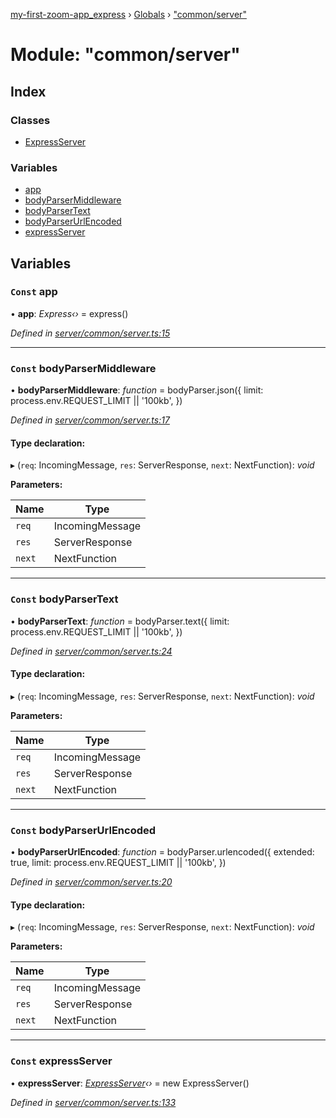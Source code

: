 [my-first-zoom-app_express](../README.md) › [Globals](../globals.md) › ["common/server"](_common_server_.md)

# Module: "common/server"

## Index

### Classes

* [ExpressServer](../classes/_common_server_.expressserver.md)

### Variables

* [app](_common_server_.md#const-app)
* [bodyParserMiddleware](_common_server_.md#const-bodyparsermiddleware)
* [bodyParserText](_common_server_.md#const-bodyparsertext)
* [bodyParserUrlEncoded](_common_server_.md#const-bodyparserurlencoded)
* [expressServer](_common_server_.md#const-expressserver)

## Variables

### `Const` app

• **app**: *Express‹›* = express()

*Defined in [server/common/server.ts:15](https://github.com/waricoma/my-first-zoom-app/blob/ded8f9a/express/server/common/server.ts#L15)*

___

### `Const` bodyParserMiddleware

• **bodyParserMiddleware**: *function* = bodyParser.json({
  limit: process.env.REQUEST_LIMIT || '100kb',
})

*Defined in [server/common/server.ts:17](https://github.com/waricoma/my-first-zoom-app/blob/ded8f9a/express/server/common/server.ts#L17)*

#### Type declaration:

▸ (`req`: IncomingMessage, `res`: ServerResponse, `next`: NextFunction): *void*

**Parameters:**

Name | Type |
------ | ------ |
`req` | IncomingMessage |
`res` | ServerResponse |
`next` | NextFunction |

___

### `Const` bodyParserText

• **bodyParserText**: *function* = bodyParser.text({
  limit: process.env.REQUEST_LIMIT || '100kb',
})

*Defined in [server/common/server.ts:24](https://github.com/waricoma/my-first-zoom-app/blob/ded8f9a/express/server/common/server.ts#L24)*

#### Type declaration:

▸ (`req`: IncomingMessage, `res`: ServerResponse, `next`: NextFunction): *void*

**Parameters:**

Name | Type |
------ | ------ |
`req` | IncomingMessage |
`res` | ServerResponse |
`next` | NextFunction |

___

### `Const` bodyParserUrlEncoded

• **bodyParserUrlEncoded**: *function* = bodyParser.urlencoded({
  extended: true,
  limit: process.env.REQUEST_LIMIT || '100kb',
})

*Defined in [server/common/server.ts:20](https://github.com/waricoma/my-first-zoom-app/blob/ded8f9a/express/server/common/server.ts#L20)*

#### Type declaration:

▸ (`req`: IncomingMessage, `res`: ServerResponse, `next`: NextFunction): *void*

**Parameters:**

Name | Type |
------ | ------ |
`req` | IncomingMessage |
`res` | ServerResponse |
`next` | NextFunction |

___

### `Const` expressServer

• **expressServer**: *[ExpressServer](../classes/_common_server_.expressserver.md)‹›* = new ExpressServer()

*Defined in [server/common/server.ts:133](https://github.com/waricoma/my-first-zoom-app/blob/ded8f9a/express/server/common/server.ts#L133)*
